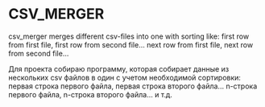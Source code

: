 # CSV_MERGER
csv_merger merges different csv-files into one with sorting like: first row from first file, first row from second file... next row from first file, next row from second file...

Для проекта собираю программу, которая собирает данные из нескольких csv файлов в один с учетом необходимой сортировки: первая строка первого файла, первая строка второго файла... n-строка первого файла, n-строка второго файла... и т.д.
